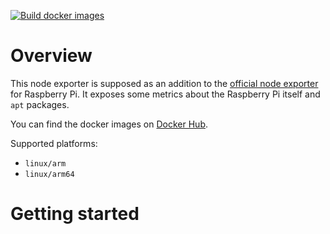 [![Build docker images](https://github.com/clowa/golang-custom-rpi-exporter/actions/workflows/docker-buildx.yaml/badge.svg)](https://github.com/clowa/golang-custom-rpi-exporter/actions/workflows/docker-buildx.yaml)

# Overview

This node exporter is supposed as an addition to the [official node exporter](https://github.com/prometheus/node_exporter) for Raspberry Pi. It exposes some metrics about the Raspberry Pi itself and `apt` packages.

You can find the docker images on [Docker Hub](https://hub.docker.com/r/clowa/golang-custom-rpi-exporter).

Supported platforms:

- `linux/arm`
- `linux/arm64`

# Getting started
